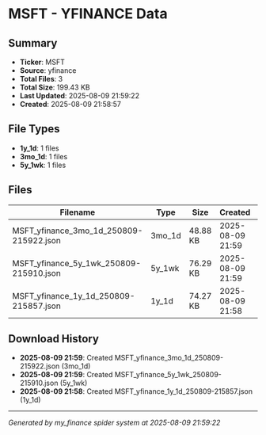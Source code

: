 # MSFT - YFINANCE Data

## Summary
- **Ticker**: MSFT
- **Source**: yfinance
- **Total Files**: 3
- **Total Size**: 199.43 KB
- **Last Updated**: 2025-08-09 21:59:22
- **Created**: 2025-08-09 21:58:57

## File Types
- **1y_1d**: 1 files
- **3mo_1d**: 1 files
- **5y_1wk**: 1 files

## Files

| Filename | Type | Size | Created | MD5 Hash |
|----------|------|------|---------|----------|
| MSFT_yfinance_3mo_1d_250809-215922.json | 3mo_1d | 48.88 KB | 2025-08-09 21:59 | `a6fddff2...` |
| MSFT_yfinance_5y_1wk_250809-215910.json | 5y_1wk | 76.29 KB | 2025-08-09 21:59 | `18c597c9...` |
| MSFT_yfinance_1y_1d_250809-215857.json | 1y_1d | 74.27 KB | 2025-08-09 21:58 | `6a7739cb...` |

## Download History

- **2025-08-09 21:59**: Created MSFT_yfinance_3mo_1d_250809-215922.json (3mo_1d)
- **2025-08-09 21:59**: Created MSFT_yfinance_5y_1wk_250809-215910.json (5y_1wk)
- **2025-08-09 21:58**: Created MSFT_yfinance_1y_1d_250809-215857.json (1y_1d)

---
*Generated by my_finance spider system at 2025-08-09 21:59:22*
